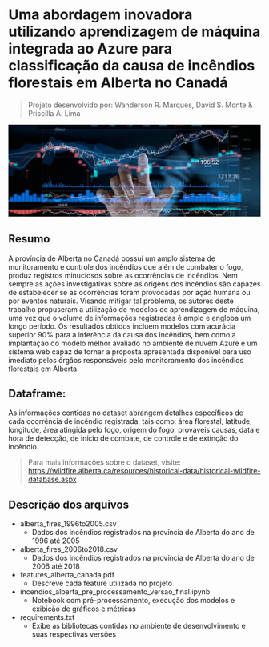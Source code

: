 # Uma abordagem inovadora utilizando aprendizagem de máquina integrada ao Azure para classificação da causa de incêndios florestais em Alberta no Canadá
> Projeto desenvolvido por: Wanderson R. Marques, David S. Monte & Priscilla A. Lima 

![](header.png)

## Resumo

A província de Alberta no Canadá possui um amplo sistema de monitoramento e controle dos incêndios que além de combater o fogo, produz registros minuciosos sobre as ocorrências de incêndios. Nem sempre as ações investigativas sobre as origens dos incêndios são capazes de estabelecer se as ocorrências foram provocadas por ação humana ou por eventos naturais. Visando mitigar tal problema, os autores deste trabalho propuseram a utilização de modelos de aprendizagem de máquina, uma vez que o volume de informações registradas é amplo e engloba um longo período. Os resultados obtidos incluem modelos com acurácia superior 90% para a inferência da causa dos incêndios, bem como a implantação do modelo melhor avaliado no ambiente de nuvem Azure e um sistema web capaz de tornar a proposta apresentada disponível para uso imediato pelos órgãos responsáveis pelo monitoramento dos incêndios florestais em Alberta. 

## Dataframe:

As informações contidas no dataset abrangem detalhes específicos de cada ocorrência de incêndio registrada, tais como: área florestal, latitude, longitude, área atingida pelo fogo, origem do fogo, prováveis causas, data e hora de detecção, de início de combate, de controle e de extinção do incêndio.
> Para mais informações sobre o dataset, visite: https://wildfire.alberta.ca/resources/historical-data/historical-wildfire-database.aspx 

## Descrição dos arquivos

* alberta_fires_1996to2005.csv
    - Dados dos incêndios registrados na província de Alberta do ano de 1996 até 2005  
* alberta_fires_2006to2018.csv
    - Dados dos incêndios registrados na província de Alberta do ano de 2006 até 2018  
* features_alberta_canada.pdf
    - Descreve cada feature utilizada no projeto 
* incendios_alberta_pre_processamento_versao_final.ipynb
    - Notebook com pré-processamento, execução dos modelos e exibição de gráficos e métricas 
* requirements.txt
    - Exibe as bibliotecas contidas no ambiente de desenvolvimento e suas respectivas versões
